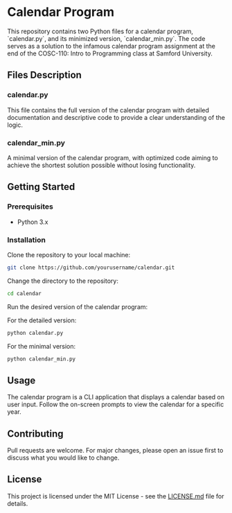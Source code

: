 # Calendar Program

This repository contains two Python files for a calendar program, \`calendar.py\`, and its minimized version, \`calendar_min.py\`. The code serves as a solution to the infamous calendar program assignment at the end of the COSC-110: Intro to Programming class at Samford University.

## Files Description

### calendar.py

This file contains the full version of the calendar program with detailed documentation and descriptive code to provide a clear understanding of the logic.

### calendar_min.py

A minimal version of the calendar program, with optimized code aiming to achieve the shortest solution possible without losing functionality.

## Getting Started

### Prerequisites

- Python 3.x

### Installation

Clone the repository to your local machine:

```bash
git clone https://github.com/yourusername/calendar.git
```

Change the directory to the repository:

```bash
cd calendar
```

Run the desired version of the calendar program:

For the detailed version:

```bash
python calendar.py
```

For the minimal version:

```bash
python calendar_min.py
```

## Usage

The calendar program is a CLI application that displays a calendar based on user input. Follow the on-screen prompts to view the calendar for a specific year.

## Contributing

Pull requests are welcome. For major changes, please open an issue first to discuss what you would like to change.

## License

This project is licensed under the MIT License - see the [LICENSE.md](LICENSE.md) file for details.
